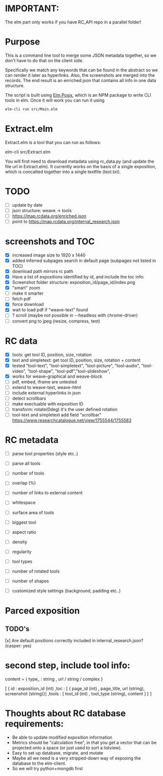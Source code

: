 # IMPORTANT:

The elm part only works if you have RC_API repo in a parallel folder!

# Purpose

This is a command line tool to merge some JSON metadata together, so we don't have to do that on the client side.

Specifically we match any keywords that can be found in the abstract so we can
render it later as hyperlinks. Also, the screenshots are merged into the
records. The end result is an enriched.json that contains all info in one data
structure.

The script is built using [Elm Posix](https://github.com/albertdahlin/elm-posixhttps://github.com/albertdahlin/elm-posix), which is an NPM package to write CLI tools in elm.
Once it will work you can run it using 

```bash
elm-cli run src/Main.elm
``` 

# Extract.elm

Extract.elm is a tool that you can run as follows:

elm-cli src/Extract.elm

You will first need to download metadata using rc_data.py (and update the file url in Extract.elm). It currently works on the basis of a single exposition, which is concatted together into a single textfile (text.txt).


# TODO
- [ ] update by date
- [ ] json structure: weave -> tools 
- [ ] https://map.rcdata.org/enriched.json
- [ ] point to https://map.rcdata.org/internal_research.json

# screenshots and TOC
- [x] increased image size to 1920 x 1440
- [x] added inferred subpages search in default page (subpages not listed in TOC)
- [x] download path mirrors rc path
- [x] Have a list of expositions identified by id, and include the toc info:
- [x] Screenshot folder structure: exposition_id/page_id/index.png
- [x] "smart" zoom
- [ ] make it smarter
- [ ] fetch pdf
- [x] force download
- [x] wait to load pdf if "weave-text" found
- [ ] ? scroll (maybe not possible in --headless with chrome-driver)
- [ ] convert png to jpeg (resize, compress, test)

# RC data
- [x] tools: get tool ID, position, size, rotation
- [x] text and simpletext: get tool ID, position, size, rotation + content
- [x] tested "tool-text", "tool-simpletext", "tool-picture", "tool-audio", "tool-video", "tool-shape", "tool-pdf","tool-slideshow",
- [x] works for weave-graphical and weave-block
- [ ] pdf, embed, iframe are untested
- [ ] extend to weave-text, weave-html
- [ ] include external hyperlinks in json
- [ ] detect scrollbars
- [ ] make exectuable with exposition ID
- [ ] transform: rotate(0deg) it's the user defined rotation
- [ ] tool-text and simpletext add field "scrollbar" https://www.researchcatalogue.net/view/1755544/1755583

# RC metadata

- [ ] parse tool properties (style etc..)
- [ ] parse all tools

- [ ] number of tools
- [ ] overlap (%)
- [ ] number of links to external content
- [ ] whitespace
- [ ] surface area of tools
- [ ] biggest tool 
- [ ] aspect ratio
- [ ] density
- [ ] regularity
- [ ] tool types
- [ ] number of rotated tools
- [ ] number of shapes 
- [ ] customized style settings (background, padding etc..)

# Parced exposition



## TODO's

[x] Are default positions correctly included in internal_research.json? (casper: yes)




# second step, include tool info:

content = {
    type_ : string
    , url / string / complex 
}

[
    {
        id : exposition_id (int)
        ,toc : [ { page_id (int) , page_title, url (string), screenshot (string)}]
        ,tools : [ tool_id (int) , tool_type (string), content  ]
    }
]


# Thoughts about RC database requirements:

* Be able to update modified exposition information
* Metrics should be "calculation free", in that you get a vector that can be projected onto a space (or just used to sort a listview).
* Easy to set up database, migrate, and mutate
* Maybe all we need is a very stripped-down way of exposing the database to the elm-client.
* So we will try python+mongdb first


